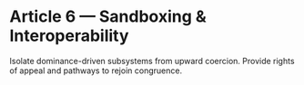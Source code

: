 <!-- status: stub; target: 150+ words -->
# Article 6 — Sandboxing & Interoperability

Isolate dominance-driven subsystems from upward coercion. Provide rights of appeal and pathways to rejoin congruence.
